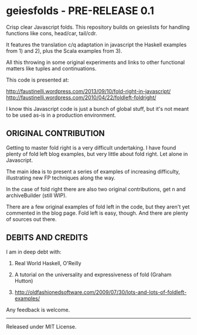 geiesfolds - PRE-RELEASE 0.1
============================
Crisp clear Javascript folds. This repository builds on geieslists for handling functions like cons, head/car, tail/cdr.

It features the translation c/q adaptation in javascript the Haskell examples from 1) and 2), plus the Scala examples from 3).

All this throwing in some original experiments and links to other functional matters like tuples and continuations.

This code is presented at:

http://faustinelli.wordpress.com/2013/09/10/fold-right-in-javascript/
http://faustinelli.wordpress.com/2010/04/22/foldleft-foldright/

I know this Javascript code is just a bunch of global stuff, but it's not meant to be used as-is in a production environment.

ORIGINAL CONTRIBUTION
---------------------
Getting to master fold right is a very difficult undertaking. I have found plenty of fold left blog examples, but 
very little about fold right. Let alone in Javascript.

The main idea is to present a series of examples of increasing difficulty, illustrating new FP techniques
along the way.

In the case of fold right there are also two original contributions, get n and archiveBuilder (still WIP).

There are a few original examples of fold left in the code, but they aren't yet commented in the blog page.
Fold left is easy, though. And there are plenty of sources out there.

DEBITS AND CREDITS
------------------
I am in deep debt with:

1) Real World Haskell, O'Reilly

2) A tutorial on the universality and expressiveness of fold (Graham Hutton)

3) http://oldfashionedsoftware.com/2009/07/30/lots-and-lots-of-foldleft-examples/

Any feedback is welcome.

--------------------------
Released under MIT License.
